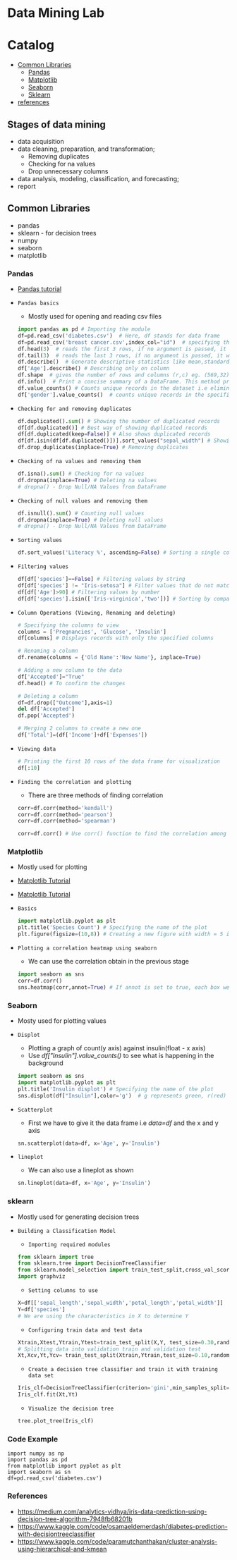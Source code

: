 Data Mining Lab
===========================

# Catalog
* [Common Libraries](#common-libraries)
	* [Pandas](#pandas)
	* [Matplotlib](#matplotlib)
	* [Seaborn](#seaborn)
	* [Sklearn](#sklearn)
* [references](#references)


## Stages of data mining
* data acquisition
* data cleaning, preparation, and transformation;
	* Removing duplicates
	* Checking for na values 
	* Drop unnecessary columns
* data analysis, modeling, classification, and forecasting;
* report


## Common Libraries
* pandas
* sklearn - for decision trees
* numpy
* seaborn
* matplotlib


### Pandas
* [Pandas tutorial](https://www.digitalocean.com/community/tutorials/python-pandas-module-tutorial)

* `Pandas basics`
	* Mostly used for opening and reading csv files
	```python
	import pandas as pd # Importing the module
	df=pd.read_csv('diabetes.csv')  # Here, df stands for data frame
	df=pd.read_csv('breast cancer.csv',index_col="id")  # specifying the primary key
	df.head(3)  # reads the first 3 rows, if no argument is passed, it will print the first 5 rows
	df.tail(3)  # reads the last 3 rows, if no argument is passed, it will print the last 5 rows
	df.describe()  # Generate descriptive statistics like mean,standard_deviation,count,25%,75% etc
	df['Age'].describe() # Describing only on column
	df.shape  # gives the number of rows and columns (r,c) eg. (569,32)
	df.info()  # Print a concise summary of a DataFrame. This method prints information about a DataFrame including the index dtype and columns, non-null values and memory usage 
	df.value_counts() # Counts unique records in the dataset i.e eliminates duplicates then counts
	df['gender'].value_counts()  # counts unique records in the specified column (removes duplicates then counts the records. It also gives count for each occurence e.g Male : 80 ,Female :90)
	```

* `Checking for and removing duplicates`
	```python
	df.duplicated().sum() # Showing the number of duplicated records
	df[df.duplicated()] # Best way of showing duplicated records
	df[df.duplicated(keep=False)] # Also shows duplicated records
	df[df.isin(df[df.duplicated()])].sort_values("sepal_width") # Showing the duplicated records
	df.drop_duplicates(inplace=True) # Removing duplicates
	```

* `Checking of na values and removing them`
	```python
	df.isna().sum() # Checking for na values
	df.dropna(inplace=True) # Deleting na values
	# dropna() - Drop Null/NA Values from DataFrame
	```

* `Checking of null values and removing them`
	```python
	df.isnull().sum() # Counting null values
	df.dropna(inplace=True) # Deleting null values
	# dropna() - Drop Null/NA Values from DataFrame
	```

* `Sorting values`
	```python
	df.sort_values('Literacy %', ascending=False) # Sorting a single column in ascending order
	```

* `Filtering values`
	```python
	df[df['species']==False] # Filtering values by string
	df[df['species'] != "Iris-setosa"] # Filter values that do not match a certain criteria
	df[df['Age']>90] # Filtering values by number
	df[df['species'].isin(['Iris-virginica','two'])] # Sorting by comparing to a list of values i.e similar to if item in ['one','two']
	```

* `Column Operations (Viewing, Renaming and deleting)`
	```python
	# Specifying the columns to view
	columns = ['Pregnancies', 'Glucose', 'Insulin']
	df[columns] # Displays records with only the specified columns

	# Renaming a column
	df.rename(columns = {'Old Name':'New Name'}, inplace=True)

	# Adding a new column to the data
	df['Accepted']="True"
	df.head() # To confirm the changes

	# Deleting a column
	df=df.drop(["Outcome"],axis=1)
	del df['Accepted']
	df.pop('Accepted')

	# Merging 2 columns to create a new one
	df['Total']=(df['Income']+df['Expenses'])
	```

* `Viewing data`
	```python
	# Printing the first 10 rows of the data frame for visualization
	df[:10]
	```


* `Finding the correlation and plotting`
	* There are three methods of finding correlation

	```python
	corr=df.corr(method='kendall')
	corr=df.corr(method='pearson')
	corr=df.corr(method='spearman')

	corr=df.corr() # Use corr() function to find the correlation among the columns in the Dataframe using the ‘Pearson’ method. 
	```



### Matplotlib
* Mostly used for plotting
* [Matplotlib Tutorial](https://matplotlib.org/stable/tutorials/introductory/pyplot.html)
* [Matplotlib Tutorial](https://www.geeksforgeeks.org/matplotlib-tutorial/)

* `Basics`
	```python
	import matplotlib.pyplot as plt
	plt.title('Species Count') # Specifying the name of the plot
	plt.figure(figsize=(10,8)) # Creating a new figure with width = 5 inches and height = 4 inches
	```

* `Plotting a correlation heatmap using seaborn`
	* We can use the correlation obtain in the previous stage
	```python
	import seaborn as sns
	corr=df.corr()
	sns.heatmap(corr,annot=True) # If annot is set to true, each box we have a numerical value representing the correlation
	```

### Seaborn
* Mosty used for plotting values

* `Displot`
	* Plotting a graph of count(y axis) against insulin(float - x axis) 
	* Use *df["Insulin"].value_counts()* to see what is happening in the background 
	```python
	import seaborn as sns
	import matplotlib.pyplot as plt
	plt.title('Insulin displot') # Specifying the name of the plot
	sns.displot(df["Insulin"],color='g')  # g represents green, r(red) or b(blue) can also be used
	```

* `Scatterplot`
	* First we have to give it the data frame i.e *data=df* and the x and y axis
	```python
	sn.scatterplot(data=df, x='Age', y='Insulin')
	```

* `lineplot`
	* We can also use a lineplot as shown
	```python
	sn.lineplot(data=df, x='Age', y='Insulin')
	```


### sklearn
* Mostly used for generating decision trees
* `Building a Classification Model`
	* `Importing required modules`
	```python
	from sklearn import tree
	from sklearn.tree import DecisionTreeClassifier
	from sklearn.model_selection import train_test_split,cross_val_score
	import graphviz
	```

	* `Setting columns to use`
	```python
	X=df[['sepal_length','sepal_width','petal_length','petal_width']]
	Y=df['species']
	# We are using the characteristics in X to determine Y
	```

	* `Configuring train data and test data`
	```python
	Xtrain,Xtest,Ytrain,Ytest=train_test_split(X,Y, test_size=0.30,random_state=42)
	# Splitting data into validation train and validation test
	Xt,Xcv,Yt,Ycv= train_test_split(Xtrain,Ytrain,test_size=0.10,random_state=42)
	```
	
	* `Create a decision tree classifier and train it with training data set`
	```python
	Iris_clf=DecisionTreeClassifier(criterion='gini',min_samples_split=2)
	Iris_clf.fit(Xt,Yt)
	```

	* `Visualize the decision tree`
	```python
	tree.plot_tree(Iris_clf)
	```




### Code Example
```
import numpy as np
import pandas as pd
from matplotlib import pyplot as plt
import seaborn as sn
df=pd.read_csv('diabetes.csv')
```

### References
- https://medium.com/analytics-vidhya/iris-data-prediction-using-decision-tree-algorithm-7948fb68201b
- https://www.kaggle.com/code/osamaeldemerdash/diabetes-prediction-with-decisiontreeclassifier
- https://www.kaggle.com/code/paramutchanthakan/cluster-analysis-using-hierarchical-and-kmean